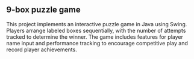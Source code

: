## 9-box puzzle game

This project implements an interactive puzzle game in Java using Swing.
Players arrange labeled boxes sequentially, with the number of attempts tracked to determine the winner.
The game includes features for player name input and performance tracking to encourage competitive play and record player achievements.
